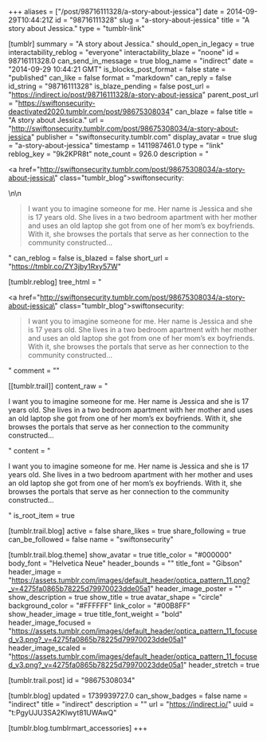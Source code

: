 +++
aliases = ["/post/98716111328/a-story-about-jessica"]
date = 2014-09-29T10:44:21Z
id = "98716111328"
slug = "a-story-about-jessica"
title = "A story about Jessica."
type = "tumblr-link"

[tumblr]
summary = "A story about Jessica."
should_open_in_legacy = true
interactability_reblog = "everyone"
interactability_blaze = "noone"
id = 98716111328.0
can_send_in_message = true
blog_name = "indirect"
date = "2014-09-29 10:44:21 GMT"
is_blocks_post_format = false
state = "published"
can_like = false
format = "markdown"
can_reply = false
id_string = "98716111328"
is_blaze_pending = false
post_url = "https://indirect.io/post/98716111328/a-story-about-jessica"
parent_post_url = "https://swiftonsecurity-deactivated2020.tumblr.com/post/98675308034"
can_blaze = false
title = "A story about Jessica."
url = "http://swiftonsecurity.tumblr.com/post/98675308034/a-story-about-jessica"
publisher = "swiftonsecurity.tumblr.com"
display_avatar = true
slug = "a-story-about-jessica"
timestamp = 1411987461.0
type = "link"
reblog_key = "9k2KPR8t"
note_count = 926.0
description = "<p><a href=\"http://swiftonsecurity.tumblr.com/post/98675308034/a-story-about-jessica\" class=\"tumblr_blog\">swiftonsecurity</a>:</p>\n\n<blockquote><p>I want you to imagine someone for me. Her name is Jessica and she is 17 years old. She lives in a two bedroom apartment with her mother and uses an old laptop she got from one of her mom’s ex boyfriends. With it, she browses the portals that serve as her connection to the community constructed&hellip;</p></blockquote>"
can_reblog = false
is_blazed = false
short_url = "https://tmblr.co/ZY3jby1Rxy57W"

[tumblr.reblog]
tree_html = "<p><a href=\"http://swiftonsecurity.tumblr.com/post/98675308034/a-story-about-jessica\" class=\"tumblr_blog\">swiftonsecurity</a>:</p><blockquote><p>I want you to imagine someone for me. Her name is Jessica and she is 17 years old. She lives in a two bedroom apartment with her mother and uses an old laptop she got from one of her mom’s ex boyfriends. With it, she browses the portals that serve as her connection to the community constructed…</p></blockquote>"
comment = ""

[[tumblr.trail]]
content_raw = "<p>I want you to imagine someone for me. Her name is Jessica and she is 17 years old. She lives in a two bedroom apartment with her mother and uses an old laptop she got from one of her mom’s ex boyfriends. With it, she browses the portals that serve as her connection to the community constructed…</p>"
content = "<p>I want you to imagine someone for me. Her name is Jessica and she is 17 years old. She lives in a two bedroom apartment with her mother and uses an old laptop she got from one of her mom&rsquo;s ex boyfriends. With it, she browses the portals that serve as her connection to the community constructed&hellip;</p>"
is_root_item = true

[tumblr.trail.blog]
active = false
share_likes = true
share_following = true
can_be_followed = false
name = "swiftonsecurity"

[tumblr.trail.blog.theme]
show_avatar = true
title_color = "#000000"
body_font = "Helvetica Neue"
header_bounds = ""
title_font = "Gibson"
header_image = "https://assets.tumblr.com/images/default_header/optica_pattern_11.png?_v=4275fa0865b78225d79970023dde05a1"
header_image_poster = ""
show_description = true
show_title = true
avatar_shape = "circle"
background_color = "#FFFFFF"
link_color = "#00B8FF"
show_header_image = true
title_font_weight = "bold"
header_image_focused = "https://assets.tumblr.com/images/default_header/optica_pattern_11_focused_v3.png?_v=4275fa0865b78225d79970023dde05a1"
header_image_scaled = "https://assets.tumblr.com/images/default_header/optica_pattern_11_focused_v3.png?_v=4275fa0865b78225d79970023dde05a1"
header_stretch = true

[tumblr.trail.post]
id = "98675308034"

[tumblr.blog]
updated = 1739939727.0
can_show_badges = false
name = "indirect"
title = "indirect"
description = ""
url = "https://indirect.io/"
uuid = "t:PgyUJU3SA2Klwyt81UWAwQ"

[tumblr.blog.tumblrmart_accessories]
+++

